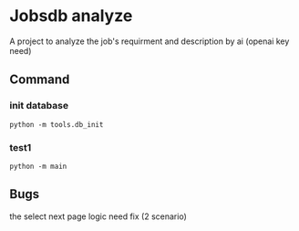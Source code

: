 # Jobsdb analyze
A project to analyze the job's requirment and description by ai (openai key need)


## Command

### init database
```shell
python -m tools.db_init
```
### test1
```shell
python -m main
```

## Bugs
the select next page logic need fix (2 scenario)